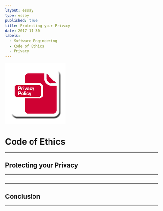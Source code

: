 ```yaml
---
layout: essay
type: essay
published: true
title: Protecting your Privacy
date: 2017-11-30
labels:
  - Software Engineering
  - Code of Ethics
  - Privacy
---
```


<img class="ui small left floated image" src="../images/privacy.png">

# Code of Ethics

 

<hr>

## Protecting your Privacy



<hr>



<hr>



<hr>
	
## Conclusion



<hr>
